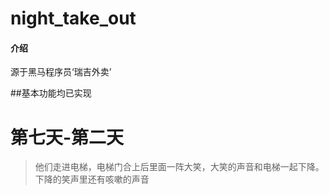 # night_take_out

#### 介绍
源于黑马程序员‘瑞吉外卖’

##基本功能均已实现

# 第七天-第二天

>他们走进电梯，电梯门合上后里面一阵大笑，大笑的声音和电梯一起下降。下降的笑声里还有咳嗽的声音
